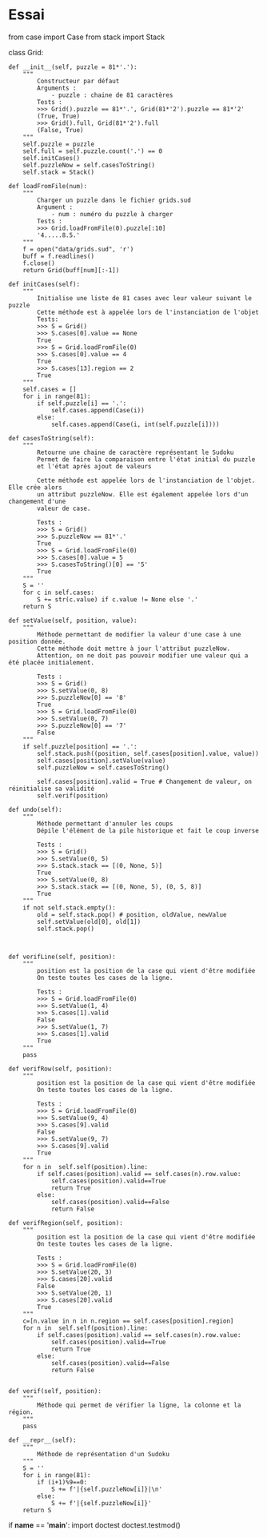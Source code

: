 # Essai

from case import Case
from stack import Stack

class Grid:
    
    def __init__(self, puzzle = 81*'.'):
        """
            Constructeur par défaut
            Arguments :
                - puzzle : chaine de 81 caractères
            Tests :
            >>> Grid().puzzle == 81*'.', Grid(81*'2').puzzle == 81*'2'
            (True, True)
            >>> Grid().full, Grid(81*'2').full
            (False, True)
        """
        self.puzzle = puzzle
        self.full = self.puzzle.count('.') == 0
        self.initCases()
        self.puzzleNow = self.casesToString()
        self.stack = Stack()
        
    def loadFromFile(num):
        """
            Charger un puzzle dans le fichier grids.sud
            Argument :
                - num : numéro du puzzle à charger
            Tests :
            >>> Grid.loadFromFile(0).puzzle[:10]
            '4.....8.5.'
        """
        f = open("data/grids.sud", 'r')
        buff = f.readlines()
        f.close()
        return Grid(buff[num][:-1])
    
    def initCases(self):
        """
            Initialise une liste de 81 cases avec leur valeur suivant le puzzle
            Cette méthode est à appelée lors de l'instanciation de l'objet
            Tests:
            >>> S = Grid()
            >>> S.cases[0].value == None
            True
            >>> S = Grid.loadFromFile(0)
            >>> S.cases[0].value == 4
            True
            >>> S.cases[13].region == 2
            True
        """
        self.cases = []
        for i in range(81):
            if self.puzzle[i] == '.':
                self.cases.append(Case(i))
            else:
                self.cases.append(Case(i, int(self.puzzle[i])))
                
    def casesToString(self):
        """
            Retourne une chaine de caractère représentant le Sudoku
            Permet de faire la comparaison entre l'état initial du puzzle
            et l'état après ajout de valeurs
            
            Cette méthode est appelée lors de l'instanciation de l'objet. Elle crée alors
            un attribut puzzleNow. Elle est également appelée lors d'un changement d'une
            valeur de case.
        
            Tests :
            >>> S = Grid()
            >>> S.puzzleNow == 81*'.'
            True
            >>> S = Grid.loadFromFile(0)
            >>> S.cases[0].value = 5
            >>> S.casesToString()[0] == '5'
            True
        """
        S = ''
        for c in self.cases:
            S += str(c.value) if c.value != None else '.'
        return S
                
    def setValue(self, position, value):
        """
            Méthode permettant de modifier la valeur d'une case à une position donnée.
            Cette méthode doit mettre à jour l'attribut puzzleNow.
            Attention, on ne doit pas pouvoir modifier une valeur qui a été placée initialement.
            
            Tests :
            >>> S = Grid()
            >>> S.setValue(0, 8)
            >>> S.puzzleNow[0] == '8'
            True
            >>> S = Grid.loadFromFile(0)
            >>> S.setValue(0, 7)
            >>> S.puzzleNow[0] == '7'
            False
        """
        if self.puzzle[position] == '.':
            self.stack.push((position, self.cases[position].value, value))
            self.cases[position].setValue(value)
            self.puzzleNow = self.casesToString()
            
            self.cases[position].valid = True # Changement de valeur, on réinitialise sa validité
            self.verif(position)
        
    def undo(self):
        """
            Méthode permettant d'annuler les coups
            Dépile l'élément de la pile historique et fait le coup inverse
            
            Tests :
            >>> S = Grid()
            >>> S.setValue(0, 5)
            >>> S.stack.stack == [(0, None, 5)]
            True
            >>> S.setValue(0, 8)
            >>> S.stack.stack == [(0, None, 5), (0, 5, 8)]
            True
        """
        if not self.stack.empty():
            old = self.stack.pop() # position, oldValue, newValue
            self.setValue(old[0], old[1])
            self.stack.pop()
        
        
            
    def verifLine(self, position):
        """
            position est la position de la case qui vient d'être modifiée
            On teste toutes les cases de la ligne.
            
            Tests :
            >>> S = Grid.loadFromFile(0)
            >>> S.setValue(1, 4)
            >>> S.cases[1].valid
            False
            >>> S.setValue(1, 7)
            >>> S.cases[1].valid
            True
        """
        pass
            
    def verifRow(self, position):
        """
            position est la position de la case qui vient d'être modifiée
            On teste toutes les cases de la ligne.
            
            Tests :
            >>> S = Grid.loadFromFile(0)
            >>> S.setValue(9, 4)
            >>> S.cases[9].valid
            False
            >>> S.setValue(9, 7)
            >>> S.cases[9].valid
            True
        """
        for n in  self.self(position).line:
            if self.cases(position).valid == self.cases(n).row.value:
                self.cases(position).valid==True
                return True
            else:
                self.cases(position).valid==False
                return False
            
    def verifRegion(self, position):
        """
            position est la position de la case qui vient d'être modifiée
            On teste toutes les cases de la ligne.
            
            Tests :
            >>> S = Grid.loadFromFile(0)
            >>> S.setValue(20, 3)
            >>> S.cases[20].valid
            False
            >>> S.setValue(20, 1)
            >>> S.cases[20].valid
            True
        """
        c=[n.value in n in n.region == self.cases[position].region]
        for n in  self.self(position).line:
            if self.cases(position).valid == self.cases(n).row.value:
                self.cases(position).valid==True
                return True
            else:
                self.cases(position).valid==False
                return False
        
    
    def verif(self, position):
        """
            Méthode qui permet de vérifier la ligne, la colonne et la région.
        """
        pass
                    
    def __repr__(self):
        """
            Méthode de représentation d'un Sudoku
        """
        S = ''
        for i in range(81):
            if (i+1)%9==0:
                S += f'|{self.puzzleNow[i]}|\n'
            else:
                S += f'|{self.puzzleNow[i]}'
        return S

if __name__ == '__main__':
    import doctest
    doctest.testmod()

